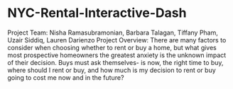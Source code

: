 # NYC-Rental-Interactive-Dash
Project Team: Nisha Ramasubramonian, Barbara Talagan, Tiffany Pham, Uzair Siddiq, Lauren Darienzo
Project Overview: There are many factors to consider when choosing whether to rent or buy a home, but what gives most prospective homeowners the greatest anxiety is the unknown impact of their decision. Buys must ask themselves- is now, the right time to buy, where should I rent or buy, and how much is my decision to rent or buy going to cost me now and in the future?  
